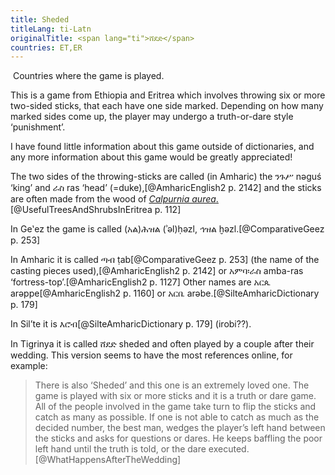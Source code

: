 ```yaml
---
title: Sheded
titleLang: ti-Latn
originalTitle: <span lang="ti">ሸደድ</span>
countries: ET,ER
---
```


<Image position="aside" src="../../maps/Sheded.svg" alt="">
Countries where the game is played.
</Image>

This is a game from Ethiopia and Eritrea which involves throwing six or more
two-sided sticks, that each have one side marked. Depending on how many marked
sides come up, the player may undergo a truth-or-dare style ‘punishment’.

I have found little information about this game outside of dictionaries, and any
more information about this game would be greatly appreciated!

The two sides of the throwing-sticks are called (in Amharic) the <span lang="am">ንጉሥ</span> <span lang="am-Latn">nəguś</span> ‘king’ and <span lang="am">ራስ</span> <span lang="am-Latn">ras</span> ‘head’ (=duke),[@AmharicEnglish2 p. 2142] and the sticks are often made from the wood of [<cite>Calpurnia aurea</cite>.](https://en.wikipedia.org/wiki/Calpurnia_aurea)[@UsefulTreesAndShrubsInEritrea p. 112]

In Geʽez the game is called <span lang="gez" class="aka">(አል)ሕዝል</span> <span lang="gez-Latn" class="aka">(ʾəl)ḥəzl</span>, <span lang="gez" class="aka">ኅዝል</span> <span lang="gez-Latn" class="aka">ḫəzl</span>.[@ComparativeGeez p. 253]

In Amharic it is called <span lang="am" class="aka">ጣብ</span> <span lang="am-Latn">ṭab</span>[@ComparativeGeez p. 253] (the name of the casting pieces used),[@AmharicEnglish2 p. 2142] or <span lang="am">አምባ፡ራስ</span> <span lang="am-Latn">amba-ras</span> ‘fortress-top’.[@AmharicEnglish2 p. 1127] Other names are <span lang="am">አርጴ</span> <span lang="am-Latn">arəppe</span>[@AmharicEnglish2 p.  1160] or <span lang="am">አርቤ</span> <span lang="am-Latn">arəbe</span>.[@SilteAmharicDictionary p. 179]

In Silʼte it is <span lang="stv" class="aka">እሮብ</span>[@SilteAmharicDictionary p. 179] (<span lang="stv-Latn">irobi</span>??).

In Tigrinya it is called <span lang="ti" class="aka">ሸደድ</span> <span
lang="ti-Latn">sheded</span> and often played by a couple after their wedding.
This version seems to have the most references online, for example:

> There is also ‘Sheded’ and this one is an extremely loved one. The game is
> played with six or more sticks and it is a truth or dare game. All of the
> people involved in the game take turn to flip the sticks and catch as many as
> possible. If one is not able to catch as much as the decided number, the best
> man, wedges the player’s left hand between the sticks and asks for questions
> or dares. He keeps baffling the poor left hand until the truth is told, or the
> dare executed.[@WhatHappensAfterTheWedding]
